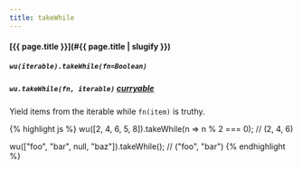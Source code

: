 ```yaml
---
title: takeWhile
---
```

#### [{{ page.title }}](#{{ page.title | slugify }})
##### `wu(iterable).takeWhile(fn=Boolean)`
##### `wu.takeWhile(fn, iterable)` *[curryable](#curryable)*

Yield items from the iterable while `fn(item)` is truthy.

{% highlight js %}
wu([2, 4, 6, 5, 8]).takeWhile(n => n % 2 === 0);
// (2, 4, 6)

wu(["foo", "bar", null, "baz"]).takeWhile();
// ("foo", "bar")
{% endhighlight %}
